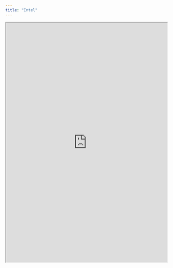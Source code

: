 ```yaml
---
title: "Intel"
---
```



<iframe height="750" width="100%" src="https://ewelton.github.io/ktest/wiki.html#Intel"></iframe>
